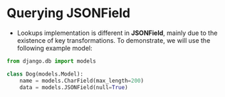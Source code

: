 # Querying JSONField

- Lookups implementation is different in **JSONField**, mainly due to the existence of key transformations. To demonstrate, we will use the following example model:

```python
from django.db import models

class Dog(models.Model):
    name = models.CharField(max_length=200)
    data = models.JSONField(null=True)
```
